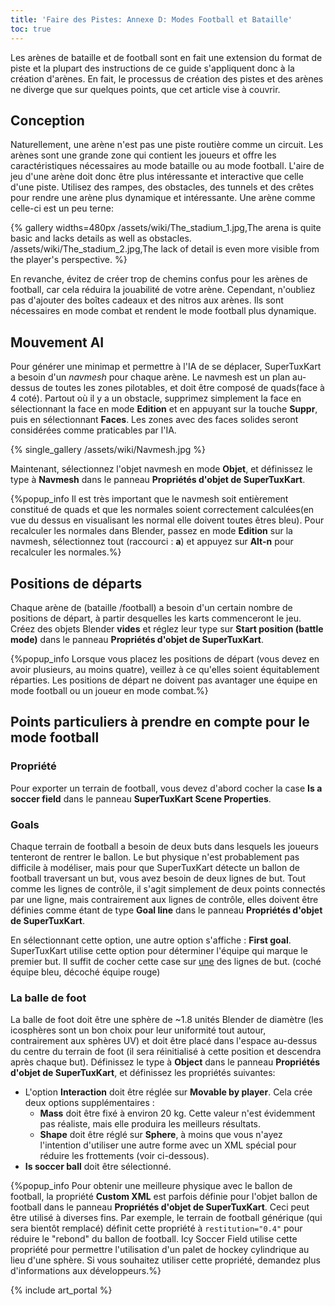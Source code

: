 ```yaml
---
title: 'Faire des Pistes: Annexe D: Modes Football et Bataille'
toc: true
---
```

Les arènes de bataille et de football sont en fait une extension du format de piste et la plupart des instructions de ce guide s'appliquent donc à la création d'arènes. En fait, le processus de création des pistes et des arènes ne diverge que sur quelques points, que cet article vise à couvrir.

## Conception

Naturellement, une arène n'est pas une piste routière comme un circuit. Les arènes sont une grande zone qui contient les joueurs et offre les caractéristiques nécessaires au mode bataille ou au mode football. L'aire de jeu d'une arène doit donc être plus intéressante et interactive que celle d'une piste. Utilisez des rampes, des obstacles, des tunnels et des crêtes pour rendre une arène plus dynamique et intéressante. Une arène comme celle-ci est un peu terne:

{% gallery widths=480px
/assets/wiki/The_stadium_1.jpg,The arena is quite basic and lacks details as well as obstacles.
/assets/wiki/The_stadium_2.jpg,The lack of detail is even more visible from the player's perspective.
%}

En revanche, évitez de créer trop de chemins confus pour les arènes de football, car cela réduira la jouabilité de votre arène. Cependant, n'oubliez pas d'ajouter des boîtes cadeaux et des nitros aux arènes. Ils sont nécessaires en mode combat et rendent le mode football plus dynamique.

## Mouvement AI

Pour générer une minimap et permettre à l'IA de se déplacer, SuperTuxKart a besoin d'un *navmesh* pour chaque arène. Le navmesh est un plan au-dessus de toutes les zones pilotables, et doit être composé de quads(face à 4 coté). Partout où il y a un obstacle, supprimez simplement la face en sélectionnant la face en mode **Edition** et en appuyant sur la touche **Suppr**, puis en sélectionnant **Faces**. Les zones avec des faces solides seront considérées comme praticables par l'IA.

{% single_gallery /assets/wiki/Navmesh.jpg %}

Maintenant, sélectionnez l'objet navmesh en mode **Objet**, et définissez le type à **Navmesh** dans le panneau **Propriétés d'objet de SuperTuxKart**.

{%popup_info Il est très important que le navmesh soit entièrement constitué de quads et que les normales soient correctement calculées(en vue du dessus en visualisant les normal elle doivent toutes êtres bleu). Pour recalculer les normales dans Blender, passez en mode **Edition** sur la navmesh, sélectionnez tout (raccourci : **a**) et appuyez sur **Alt-n** pour recalculer les normales.%}

## Positions de départs

Chaque arène de (bataille /football) a besoin d'un certain nombre de positions de départ, à partir desquelles les karts commenceront le jeu. Créez des objets Blender **vides** et réglez leur type sur **Start position (battle mode)** dans le panneau **Propriétés d'objet de SuperTuxKart**.

{%popup_info Lorsque vous placez les positions de départ (vous devez en avoir plusieurs, au moins quatre), veillez à ce qu'elles soient équitablement réparties. Les positions de départ ne doivent pas avantager une équipe en mode football ou un joueur en mode combat.%}

## Points particuliers à prendre en compte pour le mode football

### Propriété

Pour exporter un terrain de football, vous devez d'abord cocher la case **Is a soccer field** dans le panneau **SuperTuxKart Scene Properties**.

### Goals

Chaque terrain de football a besoin de deux buts dans lesquels les joueurs tenteront de rentrer le ballon. Le but physique n'est probablement pas difficile à modéliser, mais pour que SuperTuxKart détecte un ballon de football traversant un but, vous avez besoin de deux lignes de but. Tout comme les lignes de contrôle, il s'agit simplement de deux points connectés par une ligne, mais contrairement aux lignes de contrôle, elles doivent être définies comme étant de type **Goal line** dans le panneau **Propriétés d'objet de SuperTuxKart**.

En sélectionnant cette option, une autre option s'affiche : **First goal**. SuperTuxKart utilise cette option pour déterminer l'équipe qui marque le premier but. Il suffit de cocher cette case sur <u>une</u> des lignes de but. (coché équipe bleu, décoché équipe rouge)

### La balle de foot

La balle de foot doit être une sphère de ~1.8 unités Blender de diamètre (les icosphères sont un bon choix pour leur uniformité tout autour, contrairement aux sphères UV) et doit être placé dans l'espace au-dessus du centre du terrain de foot (il sera réinitialisé à cette position et descendra après chaque but). Définissez le type à **Object** dans le panneau **Propriétés d'objet de SuperTuxKart**, et définissez les propriétés suivantes:

* L'option **Interaction** doit être réglée sur **Movable by player**. Cela crée deux options supplémentaires :
    * **Mass** doit être fixé à environ 20 kg. Cette valeur n'est évidemment pas réaliste, mais elle produira les meilleurs résultats.
    * **Shape** doit être réglé sur **Sphere**, à moins que vous n'ayez l'intention d'utiliser une autre forme avec un XML spécial pour réduire les frottements (voir ci-dessous).
* **Is soccer ball** doit être sélectionné.

{%popup_info Pour obtenir une meilleure physique avec le ballon de football, la propriété **Custom XML** est parfois définie pour l'objet ballon de football dans le panneau **Propriétés d'objet de SuperTuxKart**. Ceci peut être utilisé à diverses fins. Par exemple, le terrain de football générique (qui sera bientôt remplacé) définit cette propriété à `restitution="0.4"` pour réduire le "rebond" du ballon de football. Icy Soccer Field utilise cette propriété pour permettre l'utilisation d'un palet de hockey cylindrique au lieu d'une sphère. Si vous souhaitez utiliser cette propriété, demandez plus d'informations aux développeurs.%}

{% include art_portal %}

